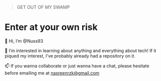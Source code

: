 > GET OUT OF MY SWAMP

# Enter at your own risk

👋 Hi, I’m @Nuss93

👀 I’m interested in learning about anything and everything about tech!
If it piqued my interest, I've probably already had a repository on it.

<!-- 🌱 I’m currently learning ... -->

📫 If you wanna collaborate or just wanna have a chat, please hesitate before emailing me at nasreenrzk@gmail.com

<!---
Nuss93/Nuss93 is a ✨ special ✨ repository because its `README.md` (this file) appears on your GitHub profile.
You can click the Preview link to take a look at your changes.
--->
